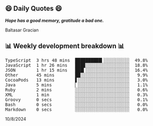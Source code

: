 ## 😄 Daily Quotes 😄

_**Hope has a good memory, gratitude a bad one.**_

Baltasar Gracian



## 📊 Weekly development breakdown 📊

<pre>TypeScript  3 hrs 48 mins  ██████████▍░░░░░░░░░░  49.8%
JavaScript  1 hr 26 mins   ███▉░░░░░░░░░░░░░░░░░  18.8%
JSON        1 hr 15 mins   ███▍░░░░░░░░░░░░░░░░░  16.4%
Other       45 mins        ██░░░░░░░░░░░░░░░░░░░   9.9%
CocoaPods   13 mins        ▋░░░░░░░░░░░░░░░░░░░░   3.0%
Java        5 mins         ▏░░░░░░░░░░░░░░░░░░░░   1.1%
Ruby        2 mins         ░░░░░░░░░░░░░░░░░░░░░   0.6%
XML         1 min          ░░░░░░░░░░░░░░░░░░░░░   0.3%
Groovy      0 secs         ░░░░░░░░░░░░░░░░░░░░░   0.1%
Bash        0 secs         ░░░░░░░░░░░░░░░░░░░░░   0.0%
Markdown    0 secs         ░░░░░░░░░░░░░░░░░░░░░   0.0%</pre>

10/8/2024